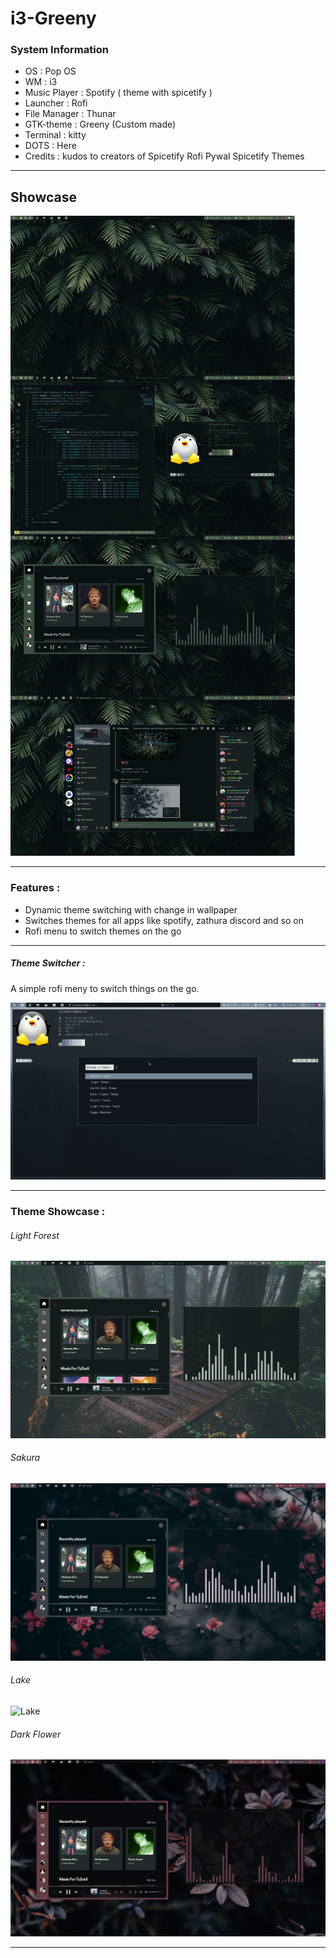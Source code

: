 # i3-Greeny 

### System Information

   - OS : Pop OS
   - WM : i3
   - Music Player : Spotify ( theme with spicetify )
   - Launcher : Rofi
   - File Manager : Thunar
   - GTK-theme : Greeny (Custom made)
   - Terminal : kitty
   - DOTS : Here
   - Credits : kudos to creators of Spicetify Rofi Pywal Spicetify Themes

---

## Showcase

![](./images/rice.jpg)

---

### Features :

- Dynamic theme switching with change in wallpaper
- Switches themes for all apps like spotify, zathura discord and so on
- Rofi menu to switch themes on the go

---

##### Theme Switcher :

A simple rofi meny to switch things on the go.

![image](./images/theme-switch.png)

---

### Theme Showcase :

###### Light Forest 

![Light Forest](./images/light-forest.png)

###### Sakura

![Sakura](./images/sakura.png)

###### Lake 

![Lake](/images/.lake.png)

###### Dark Flower

![Dark Flower](./images/dark-flower.png)

---

